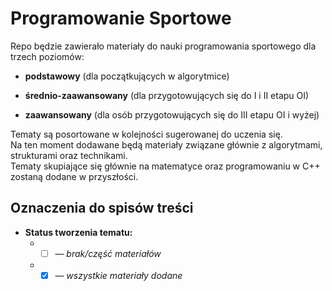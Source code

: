 # Programowanie Sportowe

Repo będzie zawierało materiały do nauki programowania sportowego dla trzech poziomów:

- **podstawowy** (dla początkujących w algorytmice)

- **średnio-zaawansowany** (dla przygotowujących się do I i II etapu OI)

- **zaawansowany** (dla osób przygotowujących się do III etapu OI i wyżej)

Tematy są posortowane w kolejności sugerowanej do uczenia się.</br>
Na ten moment dodawane będą materiały związane głównie z algorytmami, strukturami oraz technikami.</br>
Tematy skupiające się głównie na matematyce oraz programowaniu w C++ zostaną dodane w przyszłości.

## Oznaczenia do spisów treści

- **Status tworzenia tematu:**
  - - [ ] — *brak/część materiałów*
  - - [X] — *wszystkie materiały dodane*
